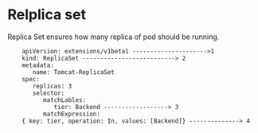 # Relplica set

Replica Set ensures how many replica of pod should be running.

        apiVersion: extensions/v1beta1 --------------------->1
        kind: ReplicaSet --------------------------> 2
        metadata:
           name: Tomcat-ReplicaSet
        spec:
           replicas: 3
           selector:
              matchLables:
                 tier: Backend ------------------> 3
              matchExpression:
        { key: tier, operation: In, values: [Backend]} --------------> 4
